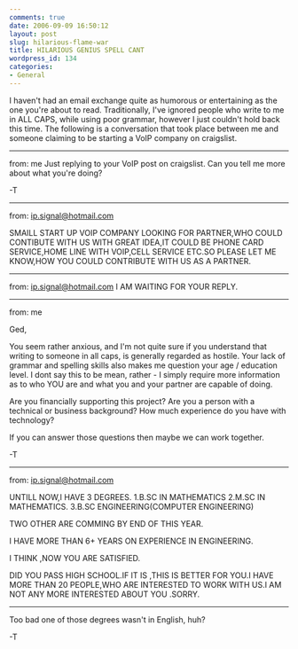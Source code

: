 ```yaml
---
comments: true
date: 2006-09-09 16:50:12
layout: post
slug: hilarious-flame-war
title: HILARIOUS GENIUS SPELL CANT
wordpress_id: 134
categories:
- General
---
```


I haven't had an email exchange quite as humorous or entertaining as the one you're about to read. Traditionally, I've ignored people who write to me in ALL CAPS, while using poor grammar, however I just couldn't hold back this time. The following is a conversation that took place between me and someone claiming to be starting a VoIP company on craigslist.

---
from: me
Just replying to your VoIP post on craigslist. Can you tell me more
about what you're doing?

-T

---
from: ip.signal@hotmail.com

SMAILL START UP VOIP COMPANY LOOKING FOR PARTNER,WHO COULD CONTIBUTE WITH US
WITH GREAT IDEA,IT COULD BE PHONE CARD SERVICE,HOME LINE  WITH VOIP,CELL
SERVICE ETC.SO PLEASE LET ME KNOW,HOW YOU COULD CONTRIBUTE WITH US AS A
PARTNER.

---
from: ip.signal@hotmail.com
I AM WAITING FOR YOUR REPLY.

---
from: me

Ged,

You seem rather anxious, and I'm not quite sure if you understand that
writing to someone in all caps, is generally regarded as hostile. Your
lack of grammar and spelling skills also makes me question your age /
education level.
I dont say this to be mean, rather - I simply require more information
as to who YOU are and what you and your partner are capable of doing.

Are you financially supporting this project?
Are you a person with a technical or business background?
How much experience do you have with technology?

If you can answer those questions then maybe we can work together.

-T

---
from: ip.signal@hotmail.com

UNTILL NOW,I HAVE 3 DEGREES.
1.B.SC IN MATHEMATICS
2.M.SC IN MATHEMATICS.
3.B.SC ENGINEERING(COMPUTER ENGINEERING)

TWO OTHER ARE COMMING BY END OF THIS YEAR.

I HAVE MORE THAN 6+ YEARS ON EXPERIENCE IN ENGINEERING.

I THINK ,NOW YOU ARE SATISFIED.

DID YOU PASS HIGH SCHOOL.IF IT IS ,THIS IS BETTER FOR YOU.I HAVE MORE THAN
20 PEOPLE,WHO ARE INTERESTED TO WORK WITH US.I AM NOT ANY MORE INTERESTED
ABOUT YOU .SORRY.

---

Too bad one of those degrees wasn't in English, huh?

-T
